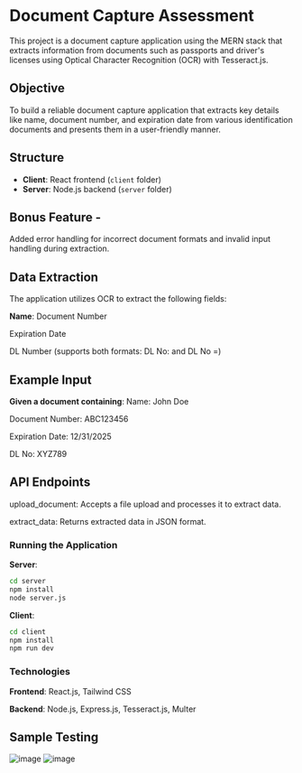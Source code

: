 # Document Capture Assessment
This project is a document capture application using the MERN stack that extracts information from documents such as passports and driver's licenses using Optical Character Recognition (OCR) with Tesseract.js.

## Objective
To build a reliable document capture application that extracts key details like name, document number, and expiration date from various identification documents and presents them in a user-friendly manner.

## Structure
- **Client**: React frontend (`client` folder)
- **Server**: Node.js backend (`server` folder)

## Bonus Feature - 
Added error handling for incorrect document formats and invalid input handling during extraction.

## Data Extraction
The application utilizes OCR to extract the following fields:

**Name**:
Document Number

Expiration Date

DL Number (supports both formats: DL No: and DL No =)

## Example Input
**Given a document containing**:
Name: John Doe

Document Number: ABC123456

Expiration Date: 12/31/2025

DL No: XYZ789

## API Endpoints
upload_document: Accepts a file upload and processes it to extract data.

extract_data: Returns extracted data in JSON format.

### Running the Application
**Server**:
```bash
cd server
npm install
node server.js
```

**Client**:
```bash
cd client
npm install
npm run dev
```

### Technologies
**Frontend**: React.js, Tailwind CSS

**Backend**: Node.js, Express.js, Tesseract.js, Multer

## Sample Testing
![image](https://github.com/user-attachments/assets/eb9f11c4-b3d8-42c8-a37a-f57004e26c63)
![image](https://github.com/user-attachments/assets/5b135049-6f9b-400b-8c3d-0e8f44c74f9f)
